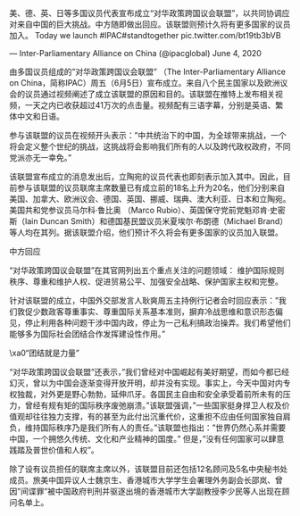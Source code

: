 美、德、英、日等多国议员代表宣布成立“对华政策跨国议会联盟”，以共同协调应对来自中国的巨大挑战。中方随即做出回应。该联盟则预计久将有更多国家的议员加入。 Today we launch #IPAC#standtogether pic.twitter.com/bt19tb3bVB

&mdash; Inter-Parliamentary Alliance on China (@ipacglobal) June 4, 2020 

由多国议员组成的&#8221;对华政策跨国议会联盟&#8221; （The Inter-Parliamentary Alliance on China，简称IPAC）周五（6月5日）宣布成立。来自八个民主国家以及欧洲议会的议员通过视频阐述了成立该联盟的原因和目的。该联盟在推特上发布相关视频，一天之内已收获超过41万次的点击量。视频配有三语字幕，分别是英语、繁体中文和日语。 

参与该联盟的议员在视频开头表示：&#8221;中共统治下的中国，为全球带来挑战，一个将会定义整个世纪的挑战，这挑战将会影响我们所有的人以及跨代政权政府，不同党派亦无一幸免。&#8221;

该联盟宣布成立的消息发出后，立陶宛的议员代表也即刻表示加入其中。因此，目前参与该联盟的议员联席主席数量已有成立前的18名上升为20名，他们分别来自美国、加拿大、欧洲议会、德国、英国、挪威、瑞典、澳大利亚、日本和立陶宛。美国共和党参议员马尔科·鲁比奥 （Marco Rubio）、英国保守党前党魁邓肯·史密斯（Iain Duncan Smith）和德国基民盟议员米夏埃尔·布朗德（Michael Brand）等人均在其列。据该联盟介绍，他们预计不久将会有更多国家的议员加入联盟。

中方回应

&#8220;对华政策跨国议会联盟&#8221;在其官网列出五个重点关注的问题领域： 维护国际规则秩序、尊重和维护人权、促进贸易公平、加强安全战略、保护国家主权和完整。

针对该联盟的成立，中国外交部发言人耿爽周五主持例行记者会时回应表示：&#8221;我们敦促少数政客尊重事实、尊重国际关系基本准则，摒弃冷战思维和意识形态偏见，停止利用各种问题干涉中国内政，停止为一己私利搞政治操弄。我们希望他们能够多为国际社会团结合作发挥建设性作用。&#8221;

\xa0&#8220;团结就是力量&#8221;

&#8220;对华政策跨国议会联盟&#8221;还表示，&#8221;我们曾经对中国崛起有美好期望，而如今都已经幻灭，曾以为中国会逐渐变得开放开明，却并没有实现。事实上，今天中国对内专权独裁，对外更是野心勃勃，延伸爪牙。各国民主自由和安全承受着前所未有的压力，曾经有规有矩的国际秩序废弛崩溃。&#8221;该联盟强调，&#8221;一些国家挺身捍卫人权及价值观却往往独力支撑，有的甚至为此付出沉重代价，这重担不应由任何国家独自肩负，维持国际秩序乃是我们所有人的责任。&#8221;该联盟也指出：&#8221;世界仍然心系并需要中国，一个拥悠久传统、文化和产业精神的国度。&#8221; 但是，&#8221;没有任何国家可以肆意践踏及普世价值和人权&#8221;。

除了设有议员担任的联席主席以外，该联盟目前还包括12名顾问及5名中央秘书处成员。旅美中国异议人士魏京生、香港城市大学学生会署理外务副会长邵岚、曾因&#8221;间谍罪&#8221;被中国政府判刑并驱逐出境的香港城市大学副教授李少民等人出现在顾问名单上。 


